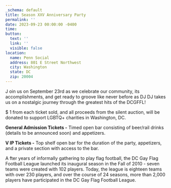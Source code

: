```yaml
---
_schema: default
title: Season XXV Anniversary Party
permalink: ''
date: 2023-09-23 00:00:00 -0400
time:
button:
  text: ''
  link: ''
  visible: false
location:
  name: Penn Social
  address: 801 E Street Northwest
  city: Washington
  state: DC
  zip: 20004
---
```

J oin us on September 23rd as we celebrate our community, its accomplishments, and get ready to groove like never before as DJ DJ takes us on a nostalgic journey through the greatest hits of the DCGFFL!

$ 1 from each ticket sold, and all proceeds from the silent auction, will be donated to support LGBTQ+ charities in Washington, DC.

**General Admission Tickets -**&nbsp;Timed open bar consisting of beer/rail drinks (details to be announced soon) and appetizers.

**V IP Tickets -**&nbsp;Top shelf open bar for the duration of the party, appetizers, and a private section with access to the bar.

A fter years of informally gathering to play flag football, the DC Gay Flag Football League launched its inaugural season in the Fall of 2010 - seven teams were created with 102 players. Today, the league is eighteen teams with over 230 players, and over the course of 24 seasons, more than 2,000 players have participated in the DC Gay Flag Football League.